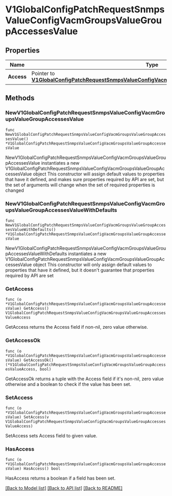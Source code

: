 # V1GlobalConfigPatchRequestSnmpsValueConfigVacmGroupsValueGroupAccessesValue

## Properties

Name | Type | Description | Notes
------------ | ------------- | ------------- | -------------
**Access** | Pointer to [**V1GlobalConfigPatchRequestSnmpsValueConfigVacmGroupsValueGroupAccessesValueAccess**](V1GlobalConfigPatchRequestSnmpsValueConfigVacmGroupsValueGroupAccessesValueAccess.md) |  | [optional] 

## Methods

### NewV1GlobalConfigPatchRequestSnmpsValueConfigVacmGroupsValueGroupAccessesValue

`func NewV1GlobalConfigPatchRequestSnmpsValueConfigVacmGroupsValueGroupAccessesValue() *V1GlobalConfigPatchRequestSnmpsValueConfigVacmGroupsValueGroupAccessesValue`

NewV1GlobalConfigPatchRequestSnmpsValueConfigVacmGroupsValueGroupAccessesValue instantiates a new V1GlobalConfigPatchRequestSnmpsValueConfigVacmGroupsValueGroupAccessesValue object
This constructor will assign default values to properties that have it defined,
and makes sure properties required by API are set, but the set of arguments
will change when the set of required properties is changed

### NewV1GlobalConfigPatchRequestSnmpsValueConfigVacmGroupsValueGroupAccessesValueWithDefaults

`func NewV1GlobalConfigPatchRequestSnmpsValueConfigVacmGroupsValueGroupAccessesValueWithDefaults() *V1GlobalConfigPatchRequestSnmpsValueConfigVacmGroupsValueGroupAccessesValue`

NewV1GlobalConfigPatchRequestSnmpsValueConfigVacmGroupsValueGroupAccessesValueWithDefaults instantiates a new V1GlobalConfigPatchRequestSnmpsValueConfigVacmGroupsValueGroupAccessesValue object
This constructor will only assign default values to properties that have it defined,
but it doesn't guarantee that properties required by API are set

### GetAccess

`func (o *V1GlobalConfigPatchRequestSnmpsValueConfigVacmGroupsValueGroupAccessesValue) GetAccess() V1GlobalConfigPatchRequestSnmpsValueConfigVacmGroupsValueGroupAccessesValueAccess`

GetAccess returns the Access field if non-nil, zero value otherwise.

### GetAccessOk

`func (o *V1GlobalConfigPatchRequestSnmpsValueConfigVacmGroupsValueGroupAccessesValue) GetAccessOk() (*V1GlobalConfigPatchRequestSnmpsValueConfigVacmGroupsValueGroupAccessesValueAccess, bool)`

GetAccessOk returns a tuple with the Access field if it's non-nil, zero value otherwise
and a boolean to check if the value has been set.

### SetAccess

`func (o *V1GlobalConfigPatchRequestSnmpsValueConfigVacmGroupsValueGroupAccessesValue) SetAccess(v V1GlobalConfigPatchRequestSnmpsValueConfigVacmGroupsValueGroupAccessesValueAccess)`

SetAccess sets Access field to given value.

### HasAccess

`func (o *V1GlobalConfigPatchRequestSnmpsValueConfigVacmGroupsValueGroupAccessesValue) HasAccess() bool`

HasAccess returns a boolean if a field has been set.


[[Back to Model list]](../README.md#documentation-for-models) [[Back to API list]](../README.md#documentation-for-api-endpoints) [[Back to README]](../README.md)


